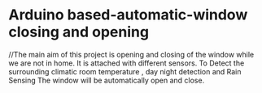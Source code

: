 # Arduino based-automatic-window closing and opening
//The main aim of this project is opening and closing of the window while we are not in home.
It is attached with different sensors.
To Detect the surrounding climatic room temperature , day night detection and Rain Sensing
The window will be automatically open and close.
